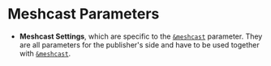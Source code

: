 # Meshcast Parameters

* **Meshcast Settings**, which are specific to the [`&meshcast`](and-meshcast.md) parameter. They are all parameters for the publisher's side and have to be used together with [`&meshcast`](and-meshcast.md).
